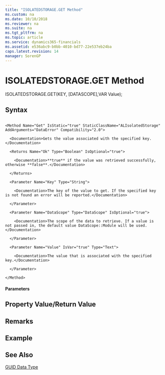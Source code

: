 ```yaml
---
title: "ISOLATEDSTORAGE.GET Method"
ms.custom: na
ms.date: 10/10/2018
ms.reviewer: na
ms.suite: na
ms.tgt_pltfrm: na
ms.topic: article
ms.service: dynamics365-financials
ms.assetid: e536abc9-b0bb-4010-bd77-22e537eb24ba
caps.latest.revision: 14
manager: SorenGP
---
```


# ISOLATEDSTORAGE.GET Method

ISOLATEDSTORAGE.GET(KEY, [DATASCOPE],VAR Value);

## Syntax  

```  

<Method Name="Get" IsStatic="true" StaticClassName="ALIsolatedStorage" AddArguments="DataError" Compatibility="2.0">

  <Documentation>Gets the value associated with the specified key.</Documentation>

  <Returns Name="Ok" Type="Boolean" IsOptional="true">

    <Documentation>**true** if the value was retrieved successfully, otherwise **false**.</Documentation>

  </Returns>

  <Parameter Name="Key" Type="String">

    <Documentation>The key of the value to get. If the specified key is not found an error will be reported.</Documentation>

  </Parameter>

  <Parameter Name="DataScope" Type="DataScope" IsOptional="true">

    <Documentation>The scope of the data to retrieve. If a value is not passed in, the default value DataScope::Module will be used.</Documentation>

  </Parameter>

  <Parameter Name="Value" IsVar="true" Type="Text">

    <Documentation>The value that is associated with the specified key.</Documentation>

  </Parameter>

</Method>    
```  

#### Parameters

## Property Value/Return Value

## Remarks

## Example

## See Also  
 [GUID Data Type](../datatypes/devenv-GUID-Data-Type.md)
